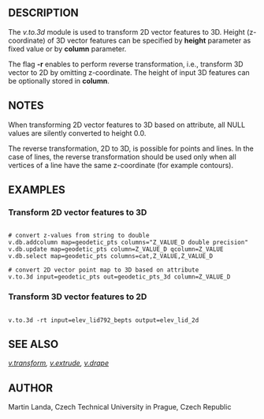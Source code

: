 
## DESCRIPTION

The *v.to.3d* module is used to transform 2D vector features
to 3D. Height (z-coordinate) of 3D vector features can be specified
by **height** parameter as fixed value or by **column**
parameter.

The flag **-r** enables to perform reverse transformation, i.e.,
transform 3D vector to 2D by omitting z-coordinate. The height of input 3D
features can be optionally stored in **column**.

## NOTES

When transforming 2D vector features to 3D based on attribute, all
NULL values are silently converted to height 0.0.

The reverse transformation, 2D to 3D, is possible for points and lines.
In the case of lines, the reverse transformation should be used
only when all vertices of a line have the same z-coordinate
(for example contours).

## EXAMPLES

### Transform 2D vector features to 3D

```

# convert z-values from string to double
v.db.addcolumn map=geodetic_pts columns="Z_VALUE_D double precision"
v.db.update map=geodetic_pts column=Z_VALUE_D qcolumn=Z_VALUE
v.db.select map=geodetic_pts columns=cat,Z_VALUE,Z_VALUE_D

# convert 2D vector point map to 3D based on attribute
v.to.3d input=geodetic_pts out=geodetic_pts_3d column=Z_VALUE_D

```

### Transform 3D vector features to 2D

```

v.to.3d -rt input=elev_lid792_bepts output=elev_lid_2d

```

## SEE ALSO

*[v.transform](v.transform.html),
[v.extrude](v.extrude.html),
[v.drape](v.drape.html)*

## AUTHOR

Martin Landa, Czech Technical University in Prague, Czech Republic
